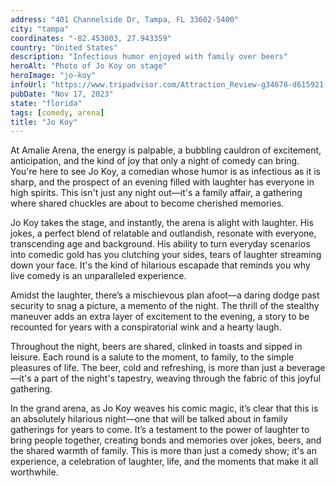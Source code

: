 ```yaml
---
address: "401 Channelside Dr, Tampa, FL 33602-5400"
city: "tampa"
coordinates: "-82.453003, 27.943359"
country: "United States"
description: "Infectious humor enjoyed with family over beers"
heroAlt: "Photo of Jo Koy on stage"
heroImage: "jo-koy"
infoUrl: "https://www.tripadvisor.com/Attraction_Review-g34678-d615921-Reviews-Amalie_Arena-Tampa_Florida.html"
pubDate: "Nov 17, 2023"
state: "florida"
tags: [comedy, arena]
title: "Jo Koy"
---
```


At Amalie Arena, the energy is palpable, a bubbling cauldron of excitement, anticipation, and the kind of joy that only a night of comedy can bring. You're here to see Jo Koy, a comedian whose humor is as infectious as it is sharp, and the prospect of an evening filled with laughter has everyone in high spirits. This isn't just any night out—it's a family affair, a gathering where shared chuckles are about to become cherished memories.

Jo Koy takes the stage, and instantly, the arena is alight with laughter. His jokes, a perfect blend of relatable and outlandish, resonate with everyone, transcending age and background. His ability to turn everyday scenarios into comedic gold has you clutching your sides, tears of laughter streaming down your face. It's the kind of hilarious escapade that reminds you why live comedy is an unparalleled experience.

Amidst the laughter, there’s a mischievous plan afoot—a daring dodge past security to snag a picture, a memento of the night. The thrill of the stealthy maneuver adds an extra layer of excitement to the evening, a story to be recounted for years with a conspiratorial wink and a hearty laugh.

Throughout the night, beers are shared, clinked in toasts and sipped in leisure. Each round is a salute to the moment, to family, to the simple pleasures of life. The beer, cold and refreshing, is more than just a beverage—it's a part of the night's tapestry, weaving through the fabric of this joyful gathering.

In the grand arena, as Jo Koy weaves his comic magic, it’s clear that this is an absolutely hilarious night—one that will be talked about in family gatherings for years to come. It’s a testament to the power of laughter to bring people together, creating bonds and memories over jokes, beers, and the shared warmth of family. This is more than just a comedy show; it's an experience, a celebration of laughter, life, and the moments that make it all worthwhile.
